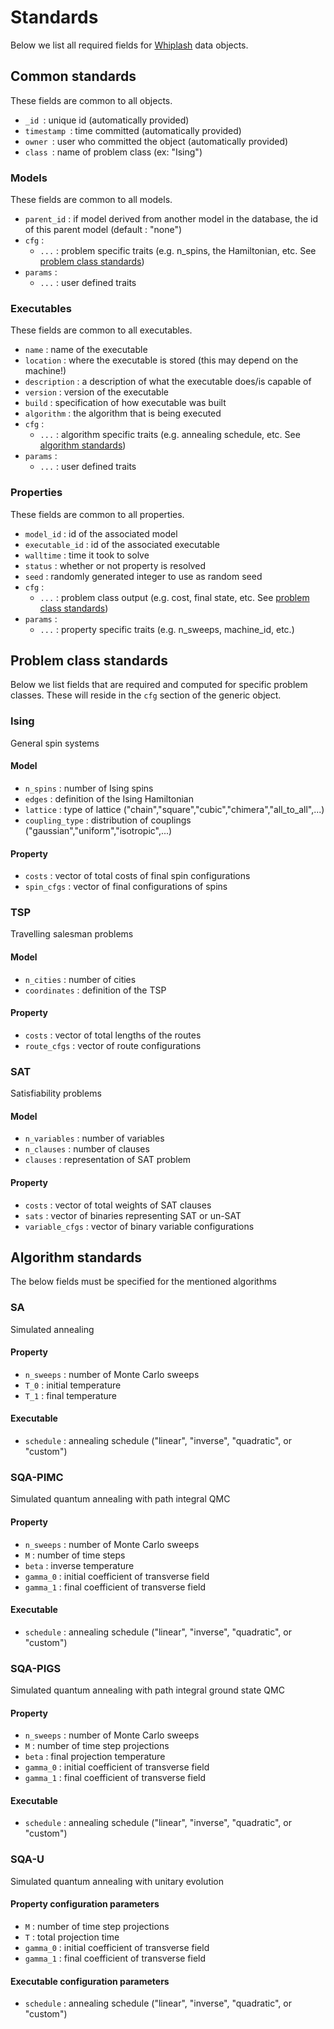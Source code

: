 # Standards

Below we list all required fields for [Whiplash](http://whiplash.ethz.ch) data objects.

## Common standards

These fields are common to all objects.

- `_id `: unique id (automatically provided)
- `timestamp `: time committed (automatically provided)
- `owner `: user who committed the object (automatically provided)
- `class `: name of problem class (ex: "Ising")

### Models

These fields are common to all models.

- `parent_id` : if model derived from another model in the database, the id of this parent model (default : "none")
- `cfg` :
    - `...` : problem specific traits (e.g. n_spins, the Hamiltonian, etc. See [problem class standards](#problem-class-standards))
- `params` :
    - `...` : user defined traits

### Executables

These fields are common to all executables.

- `name` : name of the executable
- `location` : where the executable is stored (this may depend on the machine!)
- `description` : a description of what the executable does/is capable of
- `version` : version of the executable
- `build` : specification of how executable was built
- `algorithm` : the algorithm that is being executed
- `cfg` :
    - `...` : algorithm specific traits (e.g. annealing schedule, etc. See [algorithm standards](#algorithm-standards))
- `params` :
    - `...` : user defined traits

### Properties

These fields are common to all properties.

- `model_id` : id of the associated model
- `executable_id` : id of the associated executable
- `walltime` : time it took to solve
- `status` : whether or not property is resolved
- `seed` : randomly generated integer to use as random seed
- `cfg` :
    - `...` : problem class output (e.g. cost, final state, etc. See [problem class standards](#problem-class-standards))
- `params` :
    - `...` : property specific traits (e.g. n_sweeps, machine_id, etc.)

## Problem class standards

Below we list fields that are required and computed for specific problem classes. These will reside in the `cfg` section of the generic object.

### Ising

General spin systems

#### Model

- `n_spins` : number of Ising spins
- `edges` : definition of the Ising Hamiltonian
- `lattice` : type of lattice ("chain","square","cubic","chimera","all_to_all",...)
- `coupling_type` : distribution of couplings ("gaussian","uniform","isotropic",...)

#### Property

- `costs` : vector of total costs of final spin configurations
- `spin_cfgs` : vector of final configurations of spins

### TSP

Travelling salesman problems

#### Model

- `n_cities` : number of cities
- `coordinates` : definition of the TSP

#### Property

- `costs` : vector of total lengths of the routes
- `route_cfgs` : vector of route configurations

### SAT

Satisfiability problems

#### Model

- `n_variables` : number of variables
- `n_clauses` : number of clauses
- `clauses` : representation of SAT problem

#### Property

- `costs` : vector of total weights of SAT clauses
- `sats` : vector of binaries representing SAT or un-SAT
- `variable_cfgs` : vector of binary variable configurations

## Algorithm standards

The below fields must be specified for the mentioned algorithms

### SA

Simulated annealing

#### Property

- `n_sweeps` : number of Monte Carlo sweeps
- `T_0` : initial temperature
- `T_1` : final temperature

#### Executable

- `schedule` : annealing schedule ("linear", "inverse", "quadratic", or "custom")

### SQA-PIMC

Simulated quantum annealing with path integral QMC

#### Property

- `n_sweeps` : number of Monte Carlo sweeps
- `M` : number of time steps
- `beta` : inverse temperature
- `gamma_0` : initial coefficient of transverse field
- `gamma_1` : final coefficient of transverse field

#### Executable

- `schedule` : annealing schedule ("linear", "inverse", "quadratic", or "custom")

### SQA-PIGS

Simulated quantum annealing with path integral ground state QMC

#### Property

- `n_sweeps` : number of Monte Carlo sweeps
- `M` : number of time step projections
- `beta` : final projection temperature
- `gamma_0` : initial coefficient of transverse field
- `gamma_1` : final coefficient of transverse field

#### Executable

- `schedule` : annealing schedule ("linear", "inverse", "quadratic", or "custom")

### SQA-U

Simulated quantum annealing with unitary evolution

#### Property configuration parameters

- `M` : number of time step projections
- `T` : total projection time
- `gamma_0` : initial coefficient of transverse field
- `gamma_1` : final coefficient of transverse field

#### Executable configuration parameters

- `schedule` : annealing schedule ("linear", "inverse", "quadratic", or "custom")

